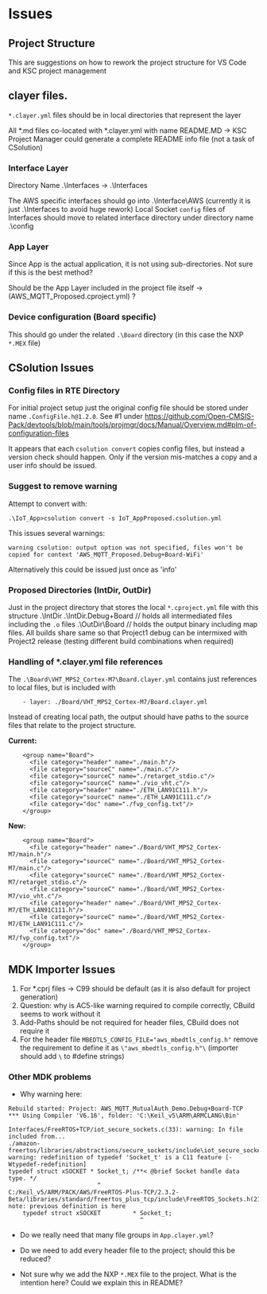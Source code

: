 # Issues

## Project Structure

This are suggestions on how to rework the project structure for VS Code and KSC project management

## clayer files.

`*.clayer.yml` files should be in local directories that represent the layer

All \*.md files co-located with \*.clayer.yml with name README.MD  -> KSC Project Manager could generate a complete README info file (not a task of CSolution)

### Interface Layer

Directory Name
.\Interfaces -> .\Interfaces

The AWS specific interfaces should go into .\Interface\AWS  (currently it is just .\Interfaces to avoid huge rework)
Local Socket `config` files of Interfaces should move to related interface directory under directory name .\config

### App Layer

Since App is the actual application, it is not using sub-directories.  Not sure if this is the best method?

Should be the App Layer included in the project file itself -> (AWS_MQTT_Proposed.cproject.yml) ?


### Device configuration (Board specific)

This should go under the related `.\Board` directory (in this case the NXP `*.MEX` file)

## CSolution Issues

### Config files in RTE Directory

For initial project setup just the original config file should be stored under name `.ConfigFile.h@1.2.0`.  See #1 under https://github.com/Open-CMSIS-Pack/devtools/blob/main/tools/projmgr/docs/Manual/Overview.md#plm-of-configuration-files

It appears that each `csolution convert` copies config files, but instead a version check should happen.  Only if the version mis-matches a copy and a user info should be issued.

### Suggest to remove warning

Attempt to convert with:
``` 
.\IoT_App>csolution convert -s IoT_AppProposed.csolution.yml
```

This issues several warnings:
```
warning csolution: output option was not specified, files won't be copied for context 'AWS_MQTT_Proposed.Debug+Board-WiFi'
```

Alternatively this could be issued just once as 'info'


### Proposed Directories (IntDir, OutDir)

Just in the project directory that stores the local `*.cproject.yml` file with this structure
.\IntDir
.\IntDir\.Debug+Board            // holds all intermediated files including the `.o` files
.\OutDir\Board                   // holds the output binary including map files.  All builds share same so that Project1 debug can be intermixed with Project2 release (testing different build combinations when required)

### Handling of *.clayer.yml file references

The `.\Board\VHT_MPS2_Cortex-M7\Board.clayer.yml` contains just references to local files, but is included with
```
    - layer: ./Board/VHT_MPS2_Cortex-M7/Board.clayer.yml
```

Instead of creating local path, the output should have paths to the source files that relate to the project structure.

**Current:**
```
    <group name="Board">
      <file category="header" name="./main.h"/>
      <file category="sourceC" name="./main.c"/>
      <file category="sourceC" name="./retarget_stdio.c"/>
      <file category="sourceC" name="./vio_vht.c"/>
      <file category="header" name="./ETH_LAN91C111.h"/>
      <file category="sourceC" name="./ETH_LAN91C111.c"/>
      <file category="doc" name="./fvp_config.txt"/>
    </group>
```

**New:**
```
    <group name="Board">
      <file category="header" name="./Board/VHT_MPS2_Cortex-M7/main.h"/>
      <file category="sourceC" name="./Board/VHT_MPS2_Cortex-M7/main.c"/>
      <file category="sourceC" name="./Board/VHT_MPS2_Cortex-M7/retarget_stdio.c"/>
      <file category="sourceC" name="./Board/VHT_MPS2_Cortex-M7/vio_vht.c"/>
      <file category="header" name="./Board/VHT_MPS2_Cortex-M7/ETH_LAN91C111.h"/>
      <file category="sourceC" name="./Board/VHT_MPS2_Cortex-M7/ETH_LAN91C111.c"/>
      <file category="doc" name="./Board/VHT_MPS2_Cortex-M7/fvp_config.txt"/>
    </group>
```

## MDK Importer Issues

1. For \*.cprj files   -> C99 should be default (as it is also default for project generation)
2. Question: why is AC5-like warning required to compile correctly, CBuild seems to work without it
3. Add-Paths should be not required for header files, CBuild does not require it
4. For the header file `MBEDTLS_CONFIG_FILE="aws_mbedtls_config.h"` remove the requirement to define it as `\"aws_mbedtls_config.h"\` (importer should add `\` to #define strings)

### Other MDK problems

- Why warning here:
```
Rebuild started: Project: AWS_MQTT_MutualAuth_Demo.Debug+Board-TCP
*** Using Compiler 'V6.16', folder: 'C:\Keil_v5\ARM\ARMCLANG\Bin'

Interfaces/FreeRTOS+TCP/iot_secure_sockets.c(33): warning: In file included from...
./amazon-freertos/libraries/abstractions/secure_sockets/include\iot_secure_sockets.h(67): warning: redefinition of typedef 'Socket_t' is a C11 feature [-Wtypedef-redefinition]
typedef struct xSOCKET * Socket_t; /**< @brief Socket handle data type. */
                         ^
C:/Keil_v5/ARM/PACK/AWS/FreeRTOS-Plus-TCP/2.3.2-Beta/libraries/standard/freertos_plus_tcp/include\FreeRTOS_Sockets.h(219): note: previous definition is here
    typedef struct xSOCKET         * Socket_t;
                                     ^
```

- Do we really need that many file groups in `App.clayer.yml`?

- Do we need to add every header file to the project; should this be reduced?

- Not sure why we add the NXP `*.MEX` file to the project.  What is the intention here?  Could we explain this in README?
